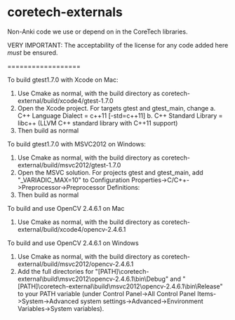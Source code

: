 coretech-externals
==================

Non-Anki code we use or depend on in the CoreTech libraries.

VERY IMPORTANT: The acceptability of the license for any code added here *must* be ensured.

==================

To build gtest1.7.0 with Xcode on Mac:
1. Use Cmake as normal, with the build directory as coretech-external/build/xcode4/gtest-1.7.0
2. Open the Xcode project. For targets gtest and gtest_main, change
    a. C++ Language Dialect = c++11 [-std=c++11]
    b. C++ Standard Library = libc++ (LLVM C++ standard library with C++11 support)
3. Then build as normal

To build gtest1.7.0 with MSVC2012 on Windows:
1. Use Cmake as normal, with the build directory as coretech-external/build/msvc2012/gtest-1.7.0
2. Open the MSVC solution. For projects gtest and gtest_main, add "_VARIADIC_MAX=10" to Configuration Properties->C/C++->Preprocessor->Preprocessor Definitions:
3. Then build as normal

To build and use OpenCV 2.4.6.1 on Mac
1. Use Cmake as normal, with the build directory as coretech-external/build/xcode4/opencv-2.4.6.1

To build and use OpenCV 2.4.6.1 on Windows
1. Use Cmake as normal, with the build directory as coretech-external/build/msvc2012/opencv-2.4.6.1
2. Add the full directories for "[PATH]\coretech-external\build\msvc2012\opencv-2.4.6.1\bin\Debug" and "[PATH]\coretech-external\build\msvc2012\opencv-2.4.6.1\bin\Release" to your PATH variable (under Control Panel->All Control Panel Items->System->Advanced system settings->Advanced->Environment Variables->System variables).

